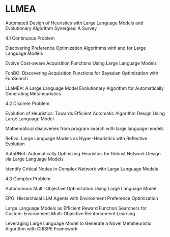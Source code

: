 # LLMEA
Automated Design of Heuristics with Large Language Models and Evolutionary Algorithm Synergies: A Survey


4.1 Continuous Problem

 Discovering Preference Optimization Algorithms with and for Large Language Models

 Evolve Cost-aware Acquisition Functions Using Large Language Models

 FunBO: Discovering Acquisition Functions for Bayesian Optimization with FunSearch

 LLaMEA: A Large Language Model Evolutionary Algorithm for Automatically Generating Metaheuristics

4.2 Discrete Problem

 Evolution of Heuristics: Towards Efficient Automatic Algorithm Design Using Large Language Model

 Mathematical discoveries from program search with large language models

 ReEvo: Large Language Models as Hyper-Heuristics with Reflective Evolution

 AutoRNet: Automatically Optimizing Heuristics for Robust Network Design via Large Language Models

 Identify Critical Nodes in Complex Network with Large Language Models

4.3 Complex Problem

 Autonomous Multi-Objective Optimization Using Large Language Model

 EPO: Hierarchical LLM Agents with Environment Preference Optimization

 Large Language Models as Efficient Reward Function Searchers for Custom-Environment Multi-Objective Reinforcement Learning

 Leveraging Large Language Model to Generate a Novel Metaheuristic Algorithm with CRISPE Framework

